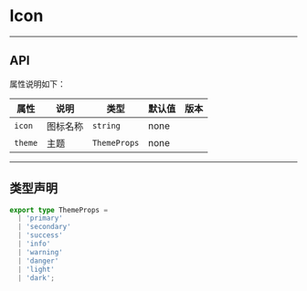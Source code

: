 # Icon

---

## API

属性说明如下：

| 属性    | 说明     | 类型         | 默认值 | 版本 |
| ------- | -------- | ------------ | ------ | ---- |
| `icon`  | 图标名称 | `string`     | none   |      |
| `theme` | 主题     | `ThemeProps` | none   |      |

---

## 类型声明

```ts
export type ThemeProps =
  | 'primary'
  | 'secondary'
  | 'success'
  | 'info'
  | 'warning'
  | 'danger'
  | 'light'
  | 'dark';
```
